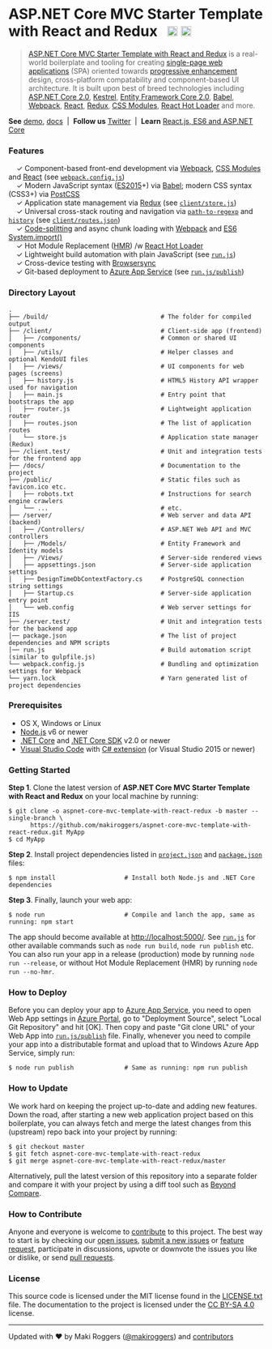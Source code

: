 # ASP.NET Core MVC Starter Template with React and Redux &nbsp; <a href="https://github.com/makiroggers/aspnet-core-mvc-template-with-react-redux/stargazers"><img src="https://img.shields.io/github/stars/makiroggers/aspnet-core-mvc-template-with-react-redux.svg?style=social&label=Star&maxAge=3600" alt="" height="20"></a> <a href="https://twitter.com/makiroggers"><img src="https://img.shields.io/twitter/follow/makiroggers.svg?style=social&label=Follow&maxAge=3600" alt="" height="20"></a> 

> [ASP.NET Core MVC Starter Template with React and Redux](https://github.com/makiroggers/aspnet-core-mvc-template-with-react-redux) is a real-world
> boilerplate and tooling for creating [single-page web applications](https://en.wikipedia.org/wiki/Single-page_application)
> (SPA) oriented towards [progressive enhancement](https://en.wikipedia.org/wiki/Progressive_enhancement)
> design, cross-platform compatability and component-based UI architecture. It is built upon best of
> breed technologies including [ASP.NET Core 2.0](https://dot.net/core), [Kestrel](https://github.com/aspnet/KestrelHttpServer),
> [Entity Framework Core 2.0](https://ef.readthedocs.io/en/latest/), [Babel](http://babeljs.io/), [Webpack](https://webpack.github.io/),
> [React](https://facebook.github.io/react), [Redux](http://redux.js.org/), [CSS Modules](https://github.com/css-modules/css-modules),
> [React Hot Loader](http://gaearon.github.io/react-hot-loader/) and more.

**See** [demo](https://makiroggers.azurewebsites.net), [docs](docs) &nbsp;|&nbsp; **Follow us** [Twitter](https://twitter.com/makiroggers)
&nbsp;|&nbsp; **Learn** [React.js, ES6 and ASP.NET Core](#learn-reactjs-es6-and-aspnet-core)
&nbsp;

### Features

&nbsp; &nbsp; ✓ Component-based front-end development via [Webpack](https://webpack.github.io/), [CSS Modules](https://github.com/css-modules/css-modules) and [React](https://facebook.github.io/react) (see [`webpack.config.js`](webpack.config.js))<br>
&nbsp; &nbsp; ✓ Modern JavaScript syntax ([ES2015](http://babeljs.io/docs/learn-es2015/)+) via [Babel](http://babeljs.io/); modern CSS syntax (CSS3+) via [PostCSS](https://github.com/postcss/postcss)<br>
&nbsp; &nbsp; ✓ Application state management via [Redux](http://redux.js.org/) (see [`client/store.js`](client/store.js))<br>
&nbsp; &nbsp; ✓ Universal cross-stack routing and navigation via [`path-to-regexp`](https://github.com/pillarjs/path-to-regexp) and [`history`](https://github.com/ReactJSTraining/history) (see [`client/routes.json`](client/routes.json))<br>
&nbsp; &nbsp; ✓ [Code-splitting](https://github.com/webpack/docs/wiki/code-splitting) and async chunk loading with [Webpack](https://webpack.github.io/) and [ES6 System.import()](http://www.2ality.com/2014/09/es6-modules-final.html)<br>
&nbsp; &nbsp; ✓ Hot Module Replacement ([HMR](https://webpack.github.io/docs/hot-module-replacement.html)) /w [React Hot Loader](http://gaearon.github.io/react-hot-loader/)<br>
&nbsp; &nbsp; ✓ Lightweight build automation with plain JavaScript (see [`run.js`](run.js))<br>
&nbsp; &nbsp; ✓ Cross-device testing with [Browsersync](https://browsersync.io/)<br>
&nbsp; &nbsp; ✓ Git-based deployment to [Azure App Service](https://azure.microsoft.com/services/app-service/) (see [`run.js/publish`](run.js))<br>


### Directory Layout

```shell
.
├── /build/                               # The folder for compiled output
├── /client/                              # Client-side app (frontend)
│   ├── /components/                      # Common or shared UI components
│   ├── /utils/                           # Helper classes and optional KendoUI files
│   ├── /views/                           # UI components for web pages (screens)
│   ├── history.js                        # HTML5 History API wrapper used for navigation
│   ├── main.js                           # Entry point that bootstraps the app
│   ├── router.js                         # Lightweight application router
│   ├── routes.json                       # The list of application routes
│   └── store.js                          # Application state manager (Redux)
├── /client.test/                         # Unit and integration tests for the frontend app
├── /docs/                                # Documentation to the project
├── /public/                              # Static files such as favicon.ico etc.
│   ├── robots.txt                        # Instructions for search engine crawlers
│   └── ...                               # etc.
├── /server/                              # Web server and data API (backend)
│   ├── /Controllers/                     # ASP.NET Web API and MVC controllers
│   ├── /Models/                          # Entity Framework and Identity models
│   ├── /Views/                           # Server-side rendered views
│   ├── appsettings.json                  # Server-side application settings
│   ├── DesignTimeDbContextFactory.cs     # PostgreSQL connection string settings
│   ├── Startup.cs                        # Server-side application entry point
│   └── web.config                        # Web server settings for IIS
├── /server.test/                         # Unit and integration tests for the backend app
│── package.json                          # The list of project dependencies and NPM scripts
│── run.js                                # Build automation script (similar to gulpfile.js)
└── webpack.config.js                     # Bundling and optimization settings for Webpack
└── yarn.lock                             # Yarn generated list of project dependencies
```


### Prerequisites

* OS X, Windows or Linux
* [Node.js](https://nodejs.org) v6 or newer
* [.NET Core](https://www.microsoft.com/net/core) and [.NET Core SDK](https://www.microsoft.com/net/core) v2.0 or newer
* [Visual Studio Code](https://code.visualstudio.com/) with [C# extension](https://github.com/OmniSharp/omnisharp-vscode) (or Visual Studio 2015 or newer)


### Getting Started

**Step 1**. Clone the latest version of **ASP.NET Core MVC Starter Template with React and Redux** on your local machine by running:

```shell
$ git clone -o aspnet-core-mvc-template-with-react-redux -b master --single-branch \
      https://github.com/makiroggers/aspnet-core-mvc-template-with-react-redux.git MyApp
$ cd MyApp
```

**Step 2**. Install project dependencies listed in [`project.json`](server/project.json) and
[`package.json`](package.json) files: 

```shell
$ npm install                   # Install both Node.js and .NET Core dependencies
```

**Step 3**. Finally, launch your web app:

```shell
$ node run                      # Compile and lanch the app, same as running: npm start
```

The app should become available at [http://localhost:5000/](http://localhost:5000/).
See [`run.js`](run.js) for other available commands such as `node run build`, `node run publish` etc.
You can also run your app in a release (production) mode by running `node run --release`, or without
Hot Module Replacement (HMR) by running `node run --no-hmr`.


### How to Deploy

Before you can deploy your app to [Azure App Service](https://azure.microsoft.com/services/app-service/),
you need to open Web App settings in [Azure Portal](https://portal.azure.com/), go to "Deployment
Source", select "Local Git Repository" and hit [OK]. Then copy and paste "Git clone URL" of your
Web App into [`run.js/publish`](run.js) file. Finally, whenever you need to compile your
app into a distributable format and upload that to Windows Azure App Service, simply run:

```shell
$ node run publish              # Same as running: npm run publish
```

### How to Update

We work hard on keeping the project up-to-date and adding new features. Down the road, after
starting a new web application project based on this boilerplate, you can always fetch and merge
the latest changes from this (upstream) repo back into your project by running:

```shell
$ git checkout master
$ git fetch aspnet-core-mvc-template-with-react-redux
$ git merge aspnet-core-mvc-template-with-react-redux/master 
```

Alternatively, pull the latest version of this repository into a separate folder and compare it with
your project by using a diff tool such as [Beyond Compare](http://www.scootersoftware.com/).


### How to Contribute

Anyone and everyone is welcome to [contribute](CONTRIBUTING.md) to this project. The best way to
start is by checking our [open issues](https://github.com/makiroggers/aspnet-core-mvc-template-with-react-redux/issues),
[submit a new issues](https://github.com/makiroggers/aspnet-core-mvc-template-with-react-redux/issues/new?labels=bug) or
[feature request](https://github.com/makiroggers/aspnet-core-mvc-template-with-react-redux/issues/new?labels=enhancement),
participate in discussions, upvote or downvote the issues you like or dislike, or send [pull
requests](CONTRIBUTING.md#pull-requests).


### License

This source code is licensed under the MIT license found in the [LICENSE.txt](https://github.com/makiroggers/aspnet-core-mvc-template-with-react-redux/blob/master/LICENSE.txt)
file. The documentation to the project is licensed under the [CC BY-SA 4.0](http://creativecommons.org/licenses/by-sa/4.0/)
license.


---
Updated with ♥ by Maki Roggers ([@makiroggers](https://twitter.com/makiroggers)) and [contributors](https://github.com/makiroggers/aspnet-core-mvc-template-with-react-redux/graphs/contributors)